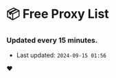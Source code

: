 # :package: Free Proxy List
### Updated every 15 minutes.

- Last updated: `2024-09-15 01:56`

:heart:
